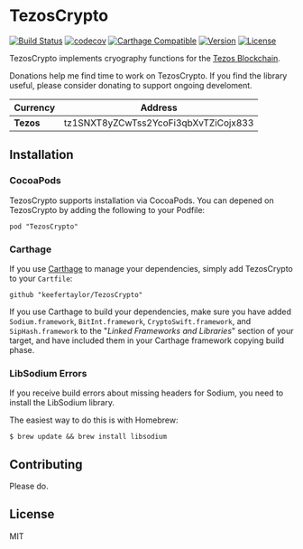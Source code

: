 # TezosCrypto 

[![Build Status](https://travis-ci.org/keefertaylor/TezosCrypto.svg?branch=master)](https://travis-ci.org/keefertaylor/TezosCrypto)
[![codecov](https://codecov.io/gh/keefertaylor/TezosCrypto/branch/master/graph/badge.svg)](https://codecov.io/gh/keefertaylor/TezosCrypto)
[![Carthage Compatible](https://img.shields.io/badge/Carthage-compatible-4BC51D.svg?style=flat)](https://github.com/Carthage/Carthage)
[![Version](https://img.shields.io/cocoapods/v/TezosCrypto.svg?style=flat)](http://cocoapods.org/pods/TezosCrypto)
[![License](https://img.shields.io/cocoapods/l/TezosCrypto.svg?style=flat)](http://cocoapods.org/pods/TezosCrypto)

TezosCrypto implements cryography functions for the [Tezos Blockchain](https://tezos.com).

Donations help me find time to work on TezosCrypto. If you find the library useful, please consider donating to support ongoing develoment.

|Currency| Address |
|---------|---|
| __Tezos__ | tz1SNXT8yZCwTss2YcoFi3qbXvTZiCojx833 |

## Installation

### CocoaPods
TezosCrypto supports installation via CocoaPods. You can depened on TezosCrypto by adding the following to your Podfile:

```
pod "TezosCrypto"
```

### Carthage

If you use [Carthage](https://github.com/Carthage/Carthage) to manage your dependencies, simply add
TezosCrypto to your `Cartfile`:

 ```
github "keefertaylor/TezosCrypto"
```

If you use Carthage to build your dependencies, make sure you have added `Sodium.framework`, `BitInt.framework`, `CryptoSwift.framework`, and `SipHash.framework` to the "_Linked Frameworks and Libraries_" section of your target, and have included them in your Carthage framework copying build phase.

### LibSodium Errors

If you receive build errors about missing headers for Sodium, you need to install the LibSodium library.

The easiest way to do this is with Homebrew:

```shell
$ brew update && brew install libsodium
```

## Contributing

Please do.

## License

MIT
